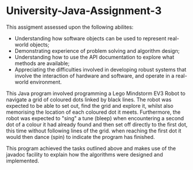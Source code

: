 # University-Java-Assignment-3

This assigment assessed upon the following abilites:

* Understanding how software objects can be used to represent real-world objects;
* Demonstrating experience of problem solving and algorithm design;
* Understanding how to use the API documentation to explore what methods are available;
* Appreciating the difficulties involved in developing robust systems that involve the interaction of hardware and software, and operate in a real-world environment. 

This Java program involved programming a Lego Mindstorm EV3 Robot to navigate a grid of coloured dots linked by black lines. The robot was expected to be able to set out, find the grid and explore it, whilst also memorising the location of each coloured dot it meets. Furthermore, the robot was expected to "sing" a tune (bleep) when encountering a second dot of a colour it had already found and then set off directly to the first dot, this time without following lines of the grid. when reaching the first dot it would then dance (spin) to indicate the program has finished.

This program achieved the tasks outlined above and makes use of the javadoc facility to explain how the algorithms were designed and implemented.



